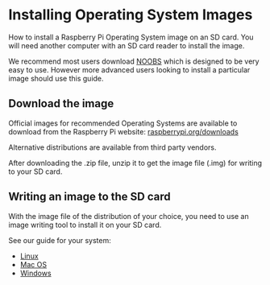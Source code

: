# Installing Operating System Images

How to install a Raspberry Pi Operating System image on an SD card. You will need another computer with an SD card reader to install the image.

We recommend most users download [NOOBS](../noobs.md) which is designed to be very easy to use. However more advanced users looking to install a particular image should use this guide.

## Download the image

Official images for recommended Operating Systems are available to download from the Raspberry Pi website: [raspberrypi.org/downloads](http://www.raspberrypi.org/downloads/)

Alternative distributions are available from third party vendors.

After downloading the .zip file, unzip it to get the image file (.img) for writing to your SD card.

## Writing an image to the SD card

With the image file of the distribution of your choice, you need to use an image writing tool to install it on your SD card.

See our guide for your system:

- [Linux](linux.md)
- [Mac OS](mac.md)
- [Windows](windows.md)
